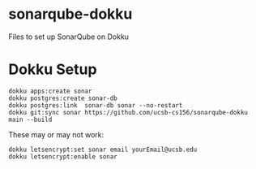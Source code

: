 # sonarqube-dokku
Files to set up SonarQube on Dokku


# Dokku Setup

```
dokku apps:create sonar
dokku postgres:create sonar-db
dokku postgres:link  sonar-db sonar --no-restart
dokku git:sync sonar https://github.com/ucsb-cs156/sonarqube-dokku main --build
```

These may or may not work:

```
dokku letsencrypt:set sonar email yourEmail@ucsb.edu
dokku letsencrypt:enable sonar
```
